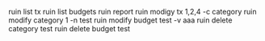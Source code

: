ruin list tx
ruin list budgets
ruin report
ruin modigy tx 1,2,4 -c category
ruin modify category 1 -n test
ruin modify budget test -v aaa
ruin delete category test
ruin delete budget test
